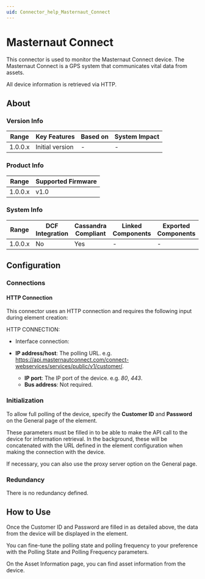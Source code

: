 ```yaml
---
uid: Connector_help_Masternaut_Connect
---
```


# Masternaut Connect

This connector is used to monitor the Masternaut Connect device. The Masternaut Connect is a GPS system that communicates vital data from assets.

All device information is retrieved via HTTP.

## About

### Version Info

| **Range** | **Key Features** | **Based on** | **System Impact** |
|-----------|------------------|--------------|-------------------|
| 1.0.0.x   | Initial version  | \-           | \-                |

### Product Info

| **Range** | **Supported Firmware** |
|-----------|------------------------|
| 1.0.0.x   | v1.0                   |

### System Info

| **Range** | **DCF Integration** | **Cassandra Compliant** | **Linked Components** | **Exported Components** |
|-----------|---------------------|-------------------------|-----------------------|-------------------------|
| 1.0.0.x   | No                  | Yes                     | \-                    | \-                      |

## Configuration

### Connections

#### HTTP Connection

This connector uses an HTTP connection and requires the following input during element creation:

HTTP CONNECTION:

- Interface connection:

- **IP address/host**: The polling URL. e.g. <https://api.masternautconnect.com/connect-webservices/services/public/v1/customer/>.
  - **IP port**: The IP port of the device. e.g. *80*, *443*.
  - **Bus address**: Not required.

### Initialization

To allow full polling of the device, specify the **Customer ID** and **Password** on the General page of the element.

These parameters must be filled in to be able to make the API call to the device for information retrieval. In the background, these will be concatenated with the URL defined in the element configuration when making the connection with the device.

If necessary, you can also use the proxy server option on the General page.

### Redundancy

There is no redundancy defined.

## How to Use

Once the Customer ID and Password are filled in as detailed above, the data from the device will be displayed in the element.

You can fine-tune the polling state and polling frequency to your preference with the Polling State and Polling Frequency parameters.

On the Asset Information page, you can find asset information from the device.
